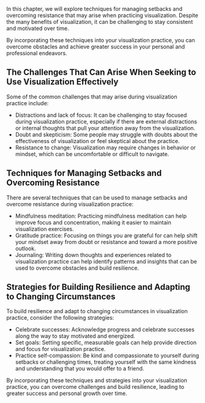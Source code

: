 
In this chapter, we will explore techniques for managing setbacks and overcoming resistance that may arise when practicing visualization. Despite the many benefits of visualization, it can be challenging to stay consistent and motivated over time.

By incorporating these techniques into your visualization practice, you can overcome obstacles and achieve greater success in your personal and professional endeavors.

The Challenges That Can Arise When Seeking to Use Visualization Effectively
---------------------------------------------------------------------------

Some of the common challenges that may arise during visualization practice include:

* Distractions and lack of focus: It can be challenging to stay focused during visualization practice, especially if there are external distractions or internal thoughts that pull your attention away from the visualization.
* Doubt and skepticism: Some people may struggle with doubts about the effectiveness of visualization or feel skeptical about the practice.
* Resistance to change: Visualization may require changes in behavior or mindset, which can be uncomfortable or difficult to navigate.

Techniques for Managing Setbacks and Overcoming Resistance
----------------------------------------------------------

There are several techniques that can be used to manage setbacks and overcome resistance during visualization practice:

* Mindfulness meditation: Practicing mindfulness meditation can help improve focus and concentration, making it easier to maintain visualization exercises.
* Gratitude practice: Focusing on things you are grateful for can help shift your mindset away from doubt or resistance and toward a more positive outlook.
* Journaling: Writing down thoughts and experiences related to visualization practice can help identify patterns and insights that can be used to overcome obstacles and build resilience.

Strategies for Building Resilience and Adapting to Changing Circumstances
-------------------------------------------------------------------------

To build resilience and adapt to changing circumstances in visualization practice, consider the following strategies:

* Celebrate successes: Acknowledge progress and celebrate successes along the way to stay motivated and energized.
* Set goals: Setting specific, measurable goals can help provide direction and focus for visualization practice.
* Practice self-compassion: Be kind and compassionate to yourself during setbacks or challenging times, treating yourself with the same kindness and understanding that you would offer to a friend.

By incorporating these techniques and strategies into your visualization practice, you can overcome challenges and build resilience, leading to greater success and personal growth over time.
